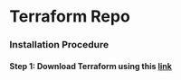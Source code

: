 # Terraform Repo

### Installation Procedure

#### Step 1: Download Terraform using this [link](https://www.terraform.io/downloads.html)


